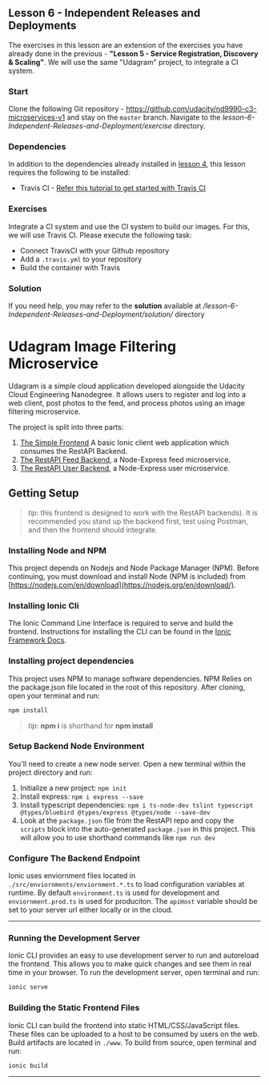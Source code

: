## Lesson 6 - Independent Releases and Deployments
The exercises in this lesson are an extension of the exercises you have already done in the previous - **"Lesson 5 - Service Registration, Discovery  & Scaling"**.  We will use the same "Udagram" project, to integrate a CI system.



### Start 
Clone the following Git repository - https://github.com/udacity/nd9990-c3-microservices-v1 and stay on the `master` branch. Navigate to the *lesson-6-Independent-Releases-and-Deployment/exercise* directory.


### Dependencies
In addition to the dependencies already installed in [lesson 4](https://github.com/udacity/nd9990-c3-microservices-v1/blob/master/lesson-4-Kubernetes/README.md), this lesson requires the following to be installed:

* Travis CI - [Refer this tutorial to get started with Travis CI](https://docs.travis-ci.com/user/tutorial/)


### Exercises
Integrate a CI system and use the CI system to build our images. For this, we will use Travis CI. Please execute the following task:
* Connect TravisCI with your Github repository
* Add a `.travis.yml` to your repository
* Build the container with Travis


### Solution 
If you need help, you may refer to the **solution** available at */lesson-6-Independent-Releases-and-Deployment/solution/* directory







# Udagram Image Filtering Microservice

Udagram is a simple cloud application developed alongside the Udacity Cloud Engineering Nanodegree. It allows users to register and log into a web client, post photos to the feed, and process photos using an image filtering microservice.

The project is split into three parts:
1. [The Simple Frontend](/udacity-c3-frontend)
A basic Ionic client web application which consumes the RestAPI Backend. 
2. [The RestAPI Feed Backend](/udacity-c3-restapi-feed), a Node-Express feed microservice.
3. [The RestAPI User Backend](/udacity-c3-restapi-user), a Node-Express user microservice.

## Getting Setup

> _tip_: this frontend is designed to work with the RestAPI backends). It is recommended you stand up the backend first, test using Postman, and then the frontend should integrate.

### Installing Node and NPM
This project depends on Nodejs and Node Package Manager (NPM). Before continuing, you must download and install Node (NPM is included) from [https://nodejs.com/en/download](https://nodejs.org/en/download/).

### Installing Ionic Cli
The Ionic Command Line Interface is required to serve and build the frontend. Instructions for installing the CLI can be found in the [Ionic Framework Docs](https://ionicframework.com/docs/installation/cli).

### Installing project dependencies

This project uses NPM to manage software dependencies. NPM Relies on the package.json file located in the root of this repository. After cloning, open your terminal and run:
```bash
npm install
```
>_tip_: **npm i** is shorthand for **npm install**

### Setup Backend Node Environment
You'll need to create a new node server. Open a new terminal within the project directory and run:
1. Initialize a new project: `npm init`
2. Install express: `npm i express --save`
3. Install typescript dependencies: `npm i ts-node-dev tslint typescript  @types/bluebird @types/express @types/node --save-dev`
4. Look at the `package.json` file from the RestAPI repo and copy the `scripts` block into the auto-generated `package.json` in this project. This will allow you to use shorthand commands like `npm run dev`


### Configure The Backend Endpoint
Ionic uses enviornment files located in `./src/enviornments/enviornment.*.ts` to load configuration variables at runtime. By default `environment.ts` is used for development and `enviornment.prod.ts` is used for produciton. The `apiHost` variable should be set to your server url either locally or in the cloud.

***
### Running the Development Server
Ionic CLI provides an easy to use development server to run and autoreload the frontend. This allows you to make quick changes and see them in real time in your browser. To run the development server, open terminal and run:

```bash
ionic serve
```

### Building the Static Frontend Files
Ionic CLI can build the frontend into static HTML/CSS/JavaScript files. These files can be uploaded to a host to be consumed by users on the web. Build artifacts are located in `./www`. To build from source, open terminal and run:
```bash
ionic build
```
***
